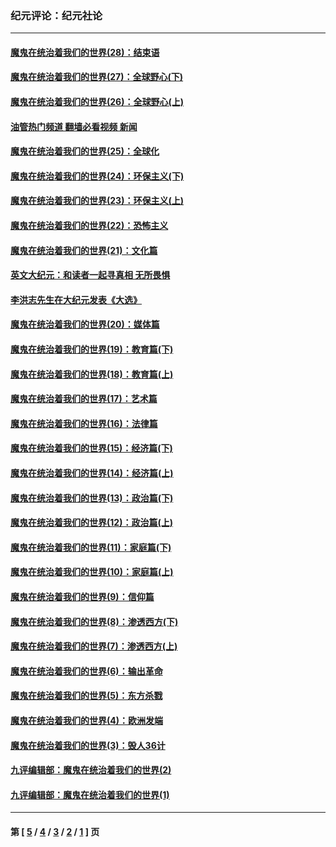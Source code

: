 ### 纪元评论：纪元社论
---
#### [魔鬼在统治着我们的世界(28)：结束语](../../pages/nsc422/n10936246.md?09020330) 
#### [魔鬼在统治着我们的世界(27)：全球野心(下)](../../pages/nsc422/n10928319.md?09020330) 
#### [魔鬼在统治着我们的世界(26)：全球野心(上)](../../pages/nsc422/n10900318.md?09020330) 
#### [油管热门频道 翻墙必看视频 新闻](ok?09020330)
#### [魔鬼在统治着我们的世界(25)：全球化](../../pages/nsc422/n10788205.md?09020330) 
#### [魔鬼在统治着我们的世界(24)：环保主义(下)](../../pages/nsc422/n10695307.md?09020330) 
#### [魔鬼在统治着我们的世界(23)：环保主义(上)](../../pages/nsc422/n10688613.md?09020330) 
#### [魔鬼在统治着我们的世界(22)：恐怖主义](../../pages/nsc422/n10614727.md?09020330) 
#### [魔鬼在统治着我们的世界(21)：文化篇](../../pages/nsc422/n10597706.md?09020330) 
#### [英文大纪元：和读者一起寻真相 无所畏惧](../../pages/nsc422/n12542027.md?09020330) 
#### [李洪志先生在大纪元发表《大选》](../../pages/nsc422/n12534746.md?09020330) 
#### [魔鬼在统治着我们的世界(20)：媒体篇](../../pages/nsc422/n10586579.md?09020330) 
#### [魔鬼在统治着我们的世界(19)：教育篇(下)](../../pages/nsc422/n10564808.md?09020330) 
#### [魔鬼在统治着我们的世界(18)：教育篇(上)](../../pages/nsc422/n10526970.md?09020330) 
#### [魔鬼在统治着我们的世界(17)：艺术篇](../../pages/nsc422/n10499093.md?09020330) 
#### [魔鬼在统治着我们的世界(16)：法律篇](../../pages/nsc422/n10485969.md?09020330) 
#### [魔鬼在统治着我们的世界(15)：经济篇(下)](../../pages/nsc422/n10469975.md?09020330) 
#### [魔鬼在统治着我们的世界(14)：经济篇(上)](../../pages/nsc422/n10457370.md?09020330) 
#### [魔鬼在统治着我们的世界(13)：政治篇(下)](../../pages/nsc422/n10448270.md?09020330) 
#### [魔鬼在统治着我们的世界(12)：政治篇(上)](../../pages/nsc422/n10444576.md?09020330) 
#### [魔鬼在统治着我们的世界(11)：家庭篇(下)](../../pages/nsc422/n10440961.md?09020330) 
#### [魔鬼在统治着我们的世界(10)：家庭篇(上)](../../pages/nsc422/n10435448.md?09020330) 
#### [魔鬼在统治着我们的世界(9)：信仰篇](../../pages/nsc422/n10432159.md?09020330) 
#### [魔鬼在统治着我们的世界(8)：渗透西方(下)](../../pages/nsc422/n10429603.md?09020330) 
#### [魔鬼在统治着我们的世界(7)：渗透西方(上)](../../pages/nsc422/n10426013.md?09020330) 
#### [魔鬼在统治着我们的世界(6)：输出革命](../../pages/nsc422/n10421536.md?09020330) 
#### [魔鬼在统治着我们的世界(5)：东方杀戮](../../pages/nsc422/n10417707.md?09020330) 
#### [魔鬼在统治着我们的世界(4)：欧洲发端](../../pages/nsc422/n10414890.md?09020330) 
#### [魔鬼在统治着我们的世界(3)：毁人36计](../../pages/nsc422/n10411583.md?09020330) 
#### [九评编辑部：魔鬼在统治着我们的世界(2)](../../pages/nsc422/n10410036.md?09020330) 
#### [九评编辑部：魔鬼在统治着我们的世界(1)](../../pages/nsc422/n10406825.md?09020330) 

---
#### 第 [ [5](./5.md?09020330) / [4](./4.md?09020330) / [3](./3.md?09020330) / [2](./2.md?09020330) / [1](./1.md?09020330) ] 页
